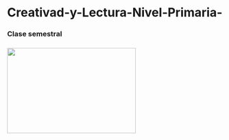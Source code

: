 # Creativad-y-Lectura-Nivel-Primaria-
<h3> Clase semestral<h3>

<img src="https://github.com/user-attachments/assets/dd835b2e-ae1e-4655-bb12-18ef17c299cd" width="300" height="200">

